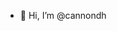 - 👋 Hi, I’m @cannondh
<!---
cannondh/cannondh is a ✨ special ✨ repository because its `README.md` (this file) appears on your GitHub profile.
You can click the Preview link to take a look at your changes.
--->
